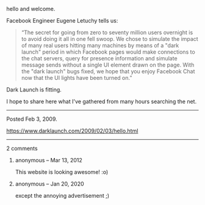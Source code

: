 hello and welcome.

Facebook Engineer Eugene Letuchy tells us:

> “The secret for going from zero to seventy million users overnight is to avoid doing it all in one fell swoop. We chose to simulate the impact of many real users hitting many machines by means of a "dark launch" period in which Facebook pages would make connections to the chat servers, query for presence information and simulate message sends without a single UI element drawn on the page. With the "dark launch" bugs fixed, we hope that you enjoy Facebook Chat now that the UI lights have been turned on.”

Dark Launch is fitting.

I hope to share here what I've gathered from many hours searching the net.

---

Posted Feb 3, 2009.

https://www.darklaunch.com/2009/02/03/hello.html

---

2 comments

<ol>
    <li>
        <div>
            anonymous &ndash; Mar 13, 2012
            <div>
                <p>This website is looking awesome! :o)</p>
            </div>
        </div>
    </li>
    <li>
        <div>
            anonymous &ndash; Jan 20, 2020
            <div>
                <p>except the annoying advertisement ;)</p>
            </div>
        </div>
    </li>
</ol>
